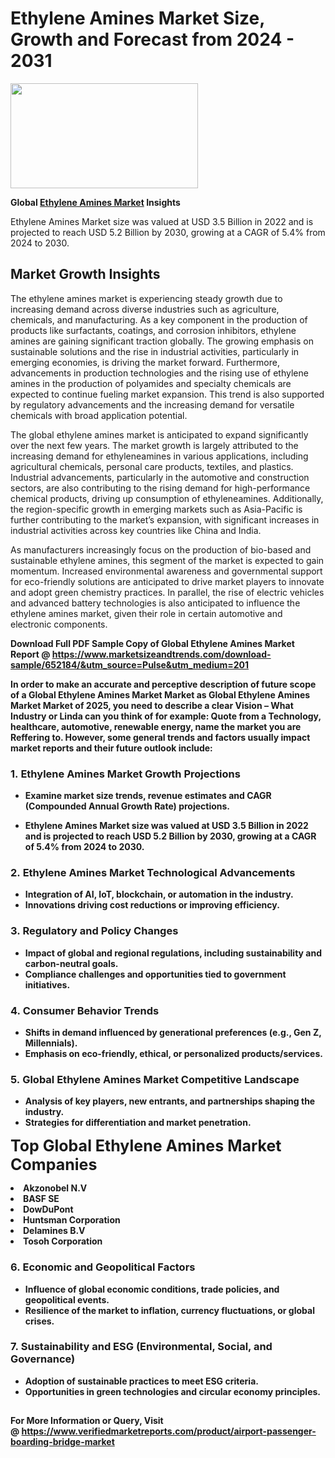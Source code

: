 <H1>Ethylene Amines Market Size, Growth and Forecast from 2024 - 2031</H1><img class="aligncenter size-medium wp-image-584254" src="https://thirdeyenews.in/wp-content/uploads/2024/09/Global-Market-Research-300x168.jpeg" alt="" width="300" height="168" /><p><strong>Global&nbsp;<a href="https://www.marketsizeandtrends.com/download-sample/652184/&amp;utm_source=Pulse&amp;utm_medium=201">Ethylene Amines Market</a> Insights</strong></p><p>Ethylene Amines Market size was valued at USD 3.5 Billion in 2022 and is projected to reach USD 5.2 Billion by 2030, growing at a CAGR of 5.4% from 2024 to 2030.</p><p><h2>Market Growth Insights</h2> <p>The ethylene amines market is experiencing steady growth due to increasing demand across diverse industries such as agriculture, chemicals, and manufacturing. As a key component in the production of products like surfactants, coatings, and corrosion inhibitors, ethylene amines are gaining significant traction globally. The growing emphasis on sustainable solutions and the rise in industrial activities, particularly in emerging economies, is driving the market forward. Furthermore, advancements in production technologies and the rising use of ethylene amines in the production of polyamides and specialty chemicals are expected to continue fueling market expansion. This trend is also supported by regulatory advancements and the increasing demand for versatile chemicals with broad application potential.</p> <p><strong></strong></p> <p>The global ethylene amines market is anticipated to expand significantly over the next few years. The market growth is largely attributed to the increasing demand for ethyleneamines in various applications, including agricultural chemicals, personal care products, textiles, and plastics. Industrial advancements, particularly in the automotive and construction sectors, are also contributing to the rising demand for high-performance chemical products, driving up consumption of ethyleneamines. Additionally, the region-specific growth in emerging markets such as Asia-Pacific is further contributing to the market’s expansion, with significant increases in industrial activities across key countries like China and India.</p> <p>As manufacturers increasingly focus on the production of bio-based and sustainable ethylene amines, this segment of the market is expected to gain momentum. Increased environmental awareness and governmental support for eco-friendly solutions are anticipated to drive market players to innovate and adopt green chemistry practices. In parallel, the rise of electric vehicles and advanced battery technologies is also anticipated to influence the ethylene amines market, given their role in certain automotive and electronic components.</p> <p><strong></p><p><span class=""><strong>Download Full PDF Sample Copy of Global Ethylene Amines Market Report</strong> @ <a href="https://www.marketsizeandtrends.com/download-sample/652184/&amp;utm_source=Pulse&amp;utm_medium=201" target="_blank">https://www.marketsizeandtrends.com/download-sample/652184/&amp;utm_source=Pulse&amp;utm_medium=201</a></span></p><p>In order to make an accurate and perceptive description of future scope of a Global&nbsp;Ethylene Amines Market Market as Global&nbsp;Ethylene Amines Market Market of 2025, you need to describe a clear Vision &ndash; What Industry or Linda can you think of for example: Quote from a Technology, healthcare, automotive, renewable energy, name the market you are Reffering to. However, some general trends and factors usually impact market reports and their future outlook include:</p><h3>1.&nbsp;<strong>Ethylene Amines Market Growth Projections</strong></h3><ul><li>Examine market size trends, revenue estimates and CAGR (Compounded Annual Growth Rate) projections.</li><li><p>Ethylene Amines Market size was valued at USD 3.5 Billion in 2022 and is projected to reach USD 5.2 Billion by 2030, growing at a CAGR of 5.4% from 2024 to 2030.</p></li></ul><h3>2.&nbsp;<strong>Ethylene Amines Market Technological Advancements</strong></h3><ul><li>Integration of AI, IoT, blockchain, or automation in the industry.</li><li>Innovations driving cost reductions or improving efficiency.</li></ul><h3>3.&nbsp;<strong>Regulatory and Policy Changes</strong></h3><ul><li>Impact of global and regional regulations, including sustainability and carbon-neutral goals.</li><li>Compliance challenges and opportunities tied to government initiatives.</li></ul><h3>4.&nbsp;<strong>Consumer Behavior Trends</strong></h3><ul><li>Shifts in demand influenced by generational preferences (e.g., Gen Z, Millennials).</li><li>Emphasis on eco-friendly, ethical, or personalized products/services.</li></ul><h3>5.&nbsp;<strong>Global Ethylene Amines Market Competitive Landscape</strong></h3><ul><li>Analysis of key players, new entrants, and partnerships shaping the industry.</li><li>Strategies for differentiation and market penetration.</li></ul><p data-pm-slice="1 1 []"><span style="color: inherit; font-family: inherit; font-size: 25px;">Top Global Ethylene Amines Market Companies</span></p><div class="" data-test-id=""><p><li>Akzonobel N.V</li><li> BASF SE</li><li> DowDuPont</li><li> Huntsman Corporation</li><li> Delamines B.V</li><li> Tosoh Corporation</li></p></div><h3>6.&nbsp;<strong>Economic and Geopolitical Factors</strong></h3><ul><li>Influence of global economic conditions, trade policies, and geopolitical events.</li><li>Resilience of the market to inflation, currency fluctuations, or global crises.</li></ul><h3>7.&nbsp;<strong>Sustainability and ESG (Environmental, Social, and Governance)</strong></h3><ul><li>Adoption of sustainable practices to meet ESG criteria.</li><li>Opportunities in green technologies and circular economy principles.</li></ul><h2><strong style="font-size: 14px;">For More Information or Query, Visit @&nbsp;</strong><a style="background-color: #ffffff; font-size: 14px;" href="https://www.marketsizeandtrends.com/report/ethylene-amines-market/" target="_blank">https://www.verifiedmarketreports.com/product/airport-passenger-boarding-bridge-market</a></h2>
